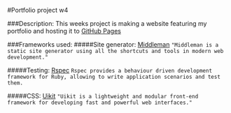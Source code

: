 #Portfolio project w4


###Description:
This weeks project is making a website featuring my portfolio and hosting it to [GitHub Pages](https://pages.github.com/)

###Frameworks used:
#####Site generator: [Middleman](https://middlemanapp.com/)
`"Middleman is a static site generator using all the shortcuts and tools in modern web development."`

#####Testing: [Rspec](http://rspec.info/)
`Rspec provides a behaviour driven development framework for Ruby, allowing to write application scenarios and test them.`

#####CSS: [Uikit](http://getuikit.com/)
`"Uikit is a lightweight and modular front-end framework for developing fast and powerful web interfaces."`
